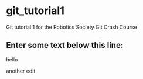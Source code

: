 # git_tutorial1
Git tutorial 1 for the Robotics Society Git Crash Course


Enter some text below this line:
--------------------
hello

another edit
